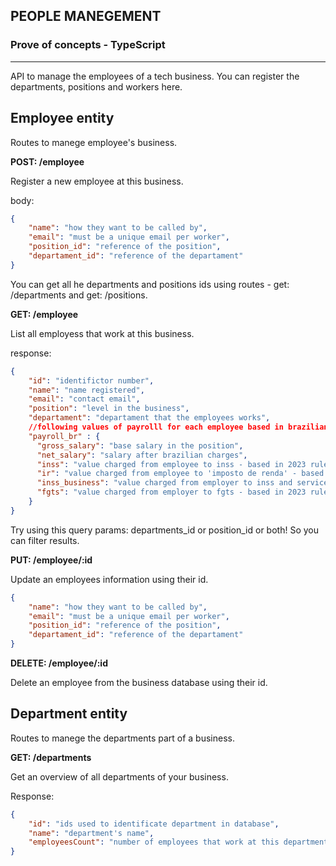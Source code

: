 ## PEOPLE MANEGEMENT
### Prove of concepts  - TypeScript
---
API to manage the employees of a tech business. You can register the departments, positions and workers here.

## Employee entity
Routes to manege employee's business.

**POST: /employee**

Register a new employee at this business.

body:
```JSON
{
    "name": "how they want to be called by",
    "email": "must be a unique email per worker",
    "position_id": "reference of the position",
    "departament_id": "reference of the departament"
}
```
You can get all he departments and positions ids using routes - get: /departments and get: /positions.

**GET: /employee**

List all employess that work at this business.

response:
```JSON
{
    "id": "identifictor number",
    "name": "name registered",
    "email": "contact email",
    "position": "level in the business",
    "departament": "departament that the employees works",
    //following values of payrolll for each employee based in brazilian work laws
    "payroll_br" : { 
      "gross_salary": "base salary in the position",
      "net_salary": "salary after brazilian charges",
      "inss": "value charged from employee to inss - based in 2023 rules",
      "ir": "value charged from employee to 'imposto de renda' - based in 2023 rules",
      "inss_business": "value charged from employer to inss and services - based in 2023 rules",
      "fgts": "value charged from employer to fgts - based in 2023 rules",
    }
}
```
Try using this query params: departments_id or position_id or both! So you can filter results.

**PUT: /employee/:id**

Update an employees information using their id.

```JSON
{
    "name": "how they want to be called by",
    "email": "must be a unique email per worker",
    "position_id": "reference of the position",
    "departament_id": "reference of the departament"
}
```
**DELETE: /employee/:id**

Delete an employee from the business database using their id.

## Department entity
Routes to manege the departments part of a business.

**GET: /departments**

Get an overview of all departments of your business.

Response:
```JSON
{
    "id": "ids used to identificate department in database",
    "name": "department's name",
    "employeesCount": "number of employees that work at this department"
}
```